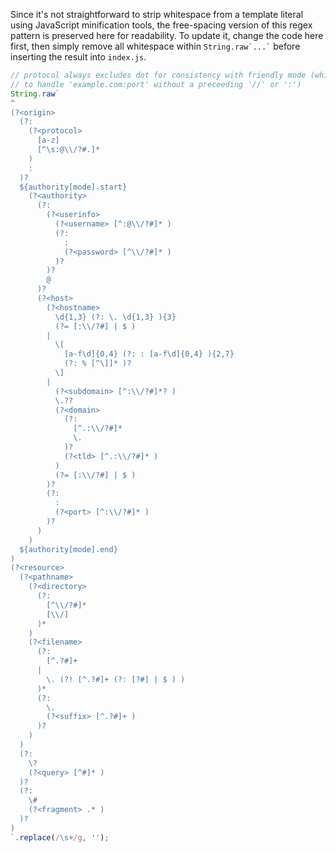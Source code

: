 Since it's not straightforward to strip whitespace from a template literal using JavaScript minification tools, the free-spacing version of this regex pattern is preserved here for readability. To update it, change the code here first, then simply remove all whitespace within `` String.raw`...` `` before inserting the result into `index.js`.

```js
// protocol always excludes dot for consistency with friendly mode (which needs to exclude it
// to handle 'example.com:port' without a preceeding '//' or ':')
String.raw`
^
(?<origin>
  (?:
    (?<protocol>
      [a-z]
      [^\s:@\\/?#.]*
    )
    :
  )?
  ${authority[mode].start}
    (?<authority>
      (?:
        (?<userinfo>
          (?<username> [^:@\\/?#]* )
          (?:
            :
            (?<password> [^\\/?#]* )
          )?
        )?
        @
      )?
      (?<host>
        (?<hostname>
          \d{1,3} (?: \. \d{1,3} ){3}
          (?= [:\\/?#] | $ )
        |
          \[
            [a-f\d]{0,4} (?: : [a-f\d]{0,4} ){2,7}
            (?: % [^\]]* )?
          \]
        |
          (?<subdomain> [^:\\/?#]*? )
          \.??
          (?<domain>
            (?:
              [^.:\\/?#]*
              \.
            )?
            (?<tld> [^.:\\/?#]* )
          )
          (?= [:\\/?#] | $ )
        )?
        (?:
          :
          (?<port> [^:\\/?#]* )
        )?
      )
    )
  ${authority[mode].end}
)
(?<resource>
  (?<pathname>
    (?<directory>
      (?:
        [^\\/?#]*
        [\\/]
      )*
    )
    (?<filename>
      (?:
        [^.?#]+
      |
        \. (?! [^.?#]+ (?: [?#] | $ ) )
      )*
      (?:
        \.
        (?<suffix> [^.?#]+ )
      )?
    )
  )
  (?:
    \?
    (?<query> [^#]* )
  )?
  (?:
    \#
    (?<fragment> .* )
  )?
)
`.replace(/\s+/g, '');
```
